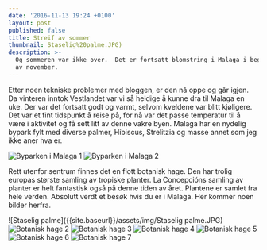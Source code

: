 ```yaml
---
date: '2016-11-13 19:24 +0100'
layout: post
published: false
title: Streif av sommer
thumbnail: Staselig%20palme.JPG)
description: >-
  Og sommeren var ikke over.  Det er fortsatt blomstring i Malaga i begynnelsen
  av november.
---
```


Etter noen tekniske problemer med bloggen, er den nå oppe og går igjen. Da vinteren inntok Vestlandet var vi så heldige å kunne dra til Malaga en uke. Der var det fortsatt godt og varmt, selvom kveldene var blitt kjøligere. Det var et fint tidspunkt å reise på, for nå var det passe temperatur til å være i aktivitet og få sett litt av denne vakre byen. Malaga har en nydelig bypark fylt med diverse palmer, Hibiscus, Strelitzia og masse annet som jeg ikke aner hva er. 

![Byparken i Malaga 1]({{site.baseurl}}/assets/img/IMG_1956.JPG)
![Byparken i Malaga 2]({{site.baseurl}}/assets/img/IMG_1952.JPG)
<!--more-->

Rett utenfor sentrum finnes det en flott botanisk hage. Den har trolig europas største samling av tropiske planter. La Concepcións samling av planter er helt fantastisk også på denne tiden av året. Plantene er samlet fra hele verden. Absolutt verdt et besøk hvis du er i Malaga.
Her kommer noen bilder herfra. 

![Staselig palme]({{site.baseurl}}/assets/img/Staselig palme.JPG)
![Botanisk hage 2]({{site.baseurl}}/assets/img/IMG_1967.JPG)
![Botanisk hage 3]({{site.baseurl}}/assets/img/IMG_2133.JPG)
![Botanisk hage 4]({{site.baseurl}}/assets/img/IMG_2150.JPG)
![Botanisk hage 5]({{site.baseurl}}/assets/img/IMG_2161.JPG)
![Botanisk hage 6]({{site.baseurl}}/assets/img/IMG_2172.JPG)
![Botanisk hage 7]({{site.baseurl}}/assets/img/IMG_2186.JPG)

